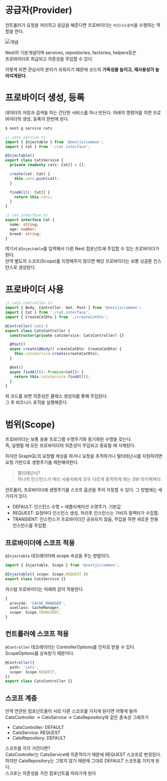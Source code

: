 # 공급자(Provider)
컨트롤러가 요청을 처리하고 응답을  해준다면 프로바이더는 `비즈니스로직`을 수행하는 역할을 한다. 

![개념](https://docs.nestjs.com/assets/Components_1.png) 

Nest의 기본개념이며 services, repositories, factories, helpers등은  
프로바이더로 취급되고 의존성을 주입할 수 있다.

이렇게 되면 관심사의 분리가 쉬워지기 떄문에 코드의 **가독성을 높이고, 재사용성이 높아지게된다.**

# 프로바이더 생성, 등록
데이터의 저장과 검색을 하는 간단한 서비스를 하나 만든다.
아래의 명령어를 치면 프로바이더의 생성, 등록이 한번에 된다.
```bash
$ nest g service cats
```
```typescript
// cats.service.ts
import { Injectable } from '@nestjs/common';
import { Cat } from './cat.interface';

@Injectable()
export class CatsService {
  private readonly cats: Cat[] = [];

  create(cat: Cat) {
    this.cats.push(cat);
  }

  findAll(): Cat[] {
    return this.cats;
  }
}
```
```typescript
// cat.interface.ts
export interface Cat {
  name: string;
  age: number;
  breed: string;
}
```
여기서 `@Injectable`를 입력해서 다른 Nest 컴포넌트에 주입할 수 있는 프로바이더가 된다.  
만약 별도의 스코프(Scope)를 지정해주지 않으면 해당 프로바이더는 보통 싱글톤 인스턴스로 생성된다.  

# 프로바이더 사용
```typescript
// cats.controller.ts
import { Body, Controller, Get, Post } from '@nestjs/common';
import { Cat } from './cat.interface';
import { CreateCatDto } from './createCatDto';

@Controller('cats')
export class CatsController {
  constructor(private catsService: CatsController) {}

  @Post()
  async create(@Body() createCatDto: CreateCatDto) {
    this.catsService.create(createCatDto);
  }

  @Get()
  async findAll(): Promise<Cat[]> {
    return this.catsService.findAll();
  }
}
```
위 코드를 보면 의존성은 클래스 생성자를 통해 주입된다.  
그 후 비즈니스 로직을 실행해준다.  

# 범위(Scope)
프로바이더는 보통 응용 프로그램 수명주기화 동기화된 수명을 갖는다.  
즉, 실행될 때 모든 프로바이더의 의존성이 주입되고 종료될 때 삭제된다.  

하지만 GraphQL의 요청별 캐싱을 하거나 요청을 추적하거나 멀티테넌시를 지원하려면  
요청 기반으로 생명주기를 제한해야한다.  
> 멀티태넌시?  
> 하나의 인스턴스가 여러 사용자에게 모두 다르게 동작하게 하는 SW 아키텍쳐다.

컨트롤러, 프로바이더에 생명주기를 스코프 옵션을 주어 지정할 수 있다.
그 방법에는 세가지가 있다.
- DEFAULT: 인스턴스 수명 = 애플리케이션 수명주기. 기본값
- REQUEST: 요청마다 인스턴스 생성, 처리후 인스턴스는 가비지 컬렉터가 수집함.
- TRANSIENT: 인스턴스가 프로바이더간 공유되지 않음, 주입을 하면 새로운 전용 인스턴스를 주입함.

## 프로바이더에 스코프 적용
`@Injectable` 데코레이터에 scope 속성을 주는 방법이다.
```typescript
import { Injectable, Scope } from '@nestjs/common';

@Injectable({ scope: Scope.REQUEST })
export class CatsService {}
```
커스텀 프로바이더는 아래와 같이 적용한다.
```typescript
{
  provide: 'CACHE_MANAGER',
  useClass: CacheManager,
  scope: Scope.TRANSIENT,
}
```

## 컨트롤러에 스코프 적용
`@Controller` 데코레이터는 ControllerOptions를 인자로 받을 수 있다.  
ScopeOptions를 상속받기 때문이다.  
```typescript
@Controller({
  path: 'cats',
  scope: Scope.REQUEST,
})
export class CatsController {}
```

## 스코프 계층
만약 연관된 컴포넌트들이 서로 다른 스코프를 가지게 된다면 어떻게 될까  
CatsController -> CatsService -> CatsRepository와 같은 종속성 그래프가  
- CatsController: DEFAULT
- CatsService: REQUEST
- CatsRepository: DEFAULT  
  
스코프를 각각 가진다면?  
CatsController는 CatsService에 의존적이기 때문에 REQUEST 스코프로 변경된다.  
하지만 CatsRepository는 그렇지 않기 때문에 그대로 DEFAULT 스코프를 가지게 된다.  
스크포는 의존성을 가진 컴포넌트를 따라가게 된다

